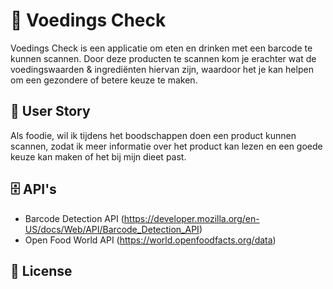 <!-- in wiki -->

# 🥜 Voedings Check

Voedings Check is een applicatie om eten en drinken met een barcode te kunnen scannen. Door deze producten te scannen kom je erachter wat de voedingswaarden & ingrediënten hiervan zijn, waardoor het je kan helpen om een gezondere of betere keuze te maken.

## 📖 User Story

Als foodie, wil ik tijdens het boodschappen doen een product kunnen scannen, zodat ik meer informatie over het product kan lezen en een goede keuze kan maken of het bij mijn dieet past.

## 🗄️ API's

-   Barcode Detection API (https://developer.mozilla.org/en-US/docs/Web/API/Barcode_Detection_API)
-   Open Food World API (https://world.openfoodfacts.org/data)

## 🔏 License
